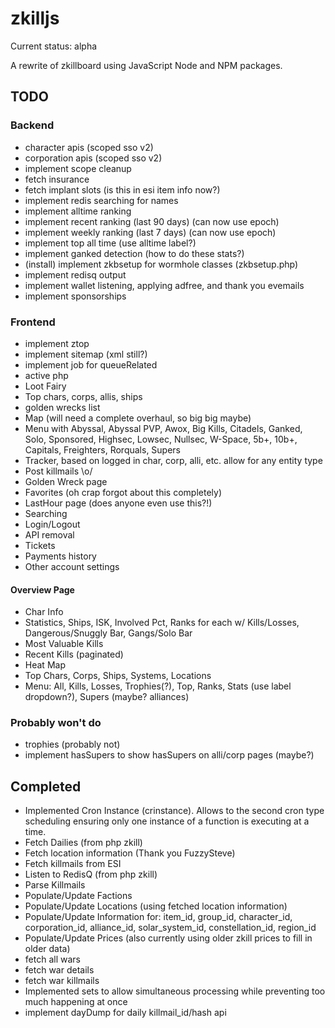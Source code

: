 # zkilljs

Current status: alpha

A rewrite of zkillboard using JavaScript Node and NPM packages.

## TODO

### Backend
- character apis (scoped sso v2)
- corporation apis (scoped sso v2)
- implement scope cleanup
- fetch insurance
- fetch implant slots (is this in esi item info now?)
- implement redis searching for names
- implement alltime ranking
- implement recent ranking (last 90 days) (can now use epoch)
- implement weekly ranking (last 7 days) (can now use epoch)
- implement top all time (use alltime label?)
- implement ganked detection (how to do these stats?)
- (install) implement zkbsetup for wormhole classes (zkbsetup.php)
- implement redisq output
- implement wallet listening, applying adfree, and thank you evemails
- implement sponsorships


### Frontend

- implement ztop
- implement sitemap (xml still?)
- implement job for queueRelated
- active php 
- Loot Fairy
- Top chars, corps, allis, ships
- golden wrecks list
- Map (will need a complete overhaul, so big big maybe)
- Menu with Abyssal, Abyssal PVP, Awox, Big Kills, Citadels, Ganked, Solo, Sponsored, Highsec, Lowsec, Nullsec, W-Space, 5b+, 10b+, Capitals, Freighters, Rorquals, Supers
- Tracker, based on logged in char, corp, alli, etc. allow for any entity type
- Post killmails \o/
- Golden Wreck page
- Favorites (oh crap forgot about this completely)
- LastHour page (does anyone even use this?!)
- Searching
- Login/Logout
- API removal
- Tickets
- Payments history
- Other account settings


#### Overview Page
- Char Info
- Statistics, Ships, ISK, Involved Pct, Ranks for each w/ Kills/Losses, Dangerous/Snuggly Bar, Gangs/Solo Bar
- Most Valuable Kills
- Recent Kills (paginated)
- Heat Map
- Top Chars, Corps, Ships, Systems, Locations
- Menu: All, Kills, Losses, Trophies(?), Top, Ranks, Stats (use label dropdown?), Supers (maybe? alliances)


### Probably won't do
- trophies (probably not)
- implement hasSupers to show hasSupers on alli/corp pages (maybe?)

## Completed
- Implemented Cron Instance (crinstance). Allows to the second cron type scheduling ensuring only one instance of a function is executing at a time.
- Fetch Dailies (from php zkill)
- Fetch location information (Thank you FuzzySteve)
- Fetch killmails from ESI
- Listen to RedisQ (from php zkill)
- Parse Killmails
- Populate/Update Factions
- Populate/Update Locations (using fetched location information)
- Populate/Update Information for: item_id, group_id, character_id, corporation_id, alliance_id, solar_system_id, constellation_id, region_id
- Populate/Update Prices (also currently using older zkill prices to fill in older data)
- fetch all wars
- fetch war details
- fetch war killmails
- Implemented sets to allow simultaneous processing while preventing too much happening at once
- implement dayDump for daily killmail_id/hash api
